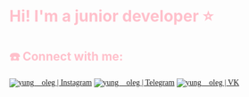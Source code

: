 # <span style="color:pink">Hi! I'm a junior developer ⭐️</span>


## <span style="color:pink">☎️ Connect with me:</span>
[<img alt="yung__oleg | Instagram" src="https://img.shields.io/badge/-Instagramm-FFB4B4.svg?logo=instagram&style=for-the-badge" style="font-family: Montserrat;" />](https://www.instagram.com/yung__oleg)
[<img alt="yung__oleg | Telegram" src="https://img.shields.io/badge/-Telegram-2CA5E0.svg?logo=telegram&style=for-the-badge" style="font-family: Montserrat;" />](https://t.me/yung_oleg)
[<img alt="yung__oleg | VK" src="https://img.shields.io/badge/-Vk-2D2F37.svg?logo=vk&style=for-the-badge" style="font-family: Montserrat;" />](https://vk.com/yung_oleg)
